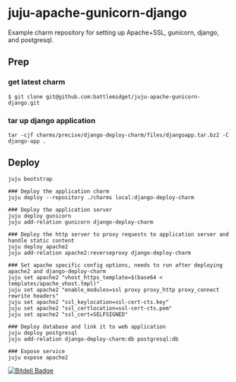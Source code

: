 juju-apache-gunicorn-django
===========================

Example charm repository for setting up Apache+SSL, gunicorn, django, and postgresql.

## Prep

### get latest charm

```
$ git clone git@github.com:battlemidget/juju-apache-gunicorn-django.git
```

### tar up django application

```
tar -cjf charms/precise/django-deploy-charm/files/djangoapp.tar.bz2 -C django-app .
```


## Deploy

```
juju bootstrap

### Deploy the application charm
juju deploy --repository ./charms local:django-deploy-charm

### Deploy the application server
juju deploy gunicorn
juju add-relation gunicorn django-deploy-charm

### Deploy the http server to proxy requests to application server and handle static content
juju deploy apache2
juju add-relation apache2:reverseproxy django-deploy-charm

### Set apache specific config options, needs to run after deploying apache2 and django-deploy-charm
juju set apache2 "vhost_https_template=$(base64 < templates/apache_vhost.tmpl)"
juju set apache2 "enable_modules=ssl proxy proxy_http proxy_connect rewrite headers"
juju set apache2 "ssl_keylocation=ssl-cert-cts.key"
juju set apache2 "ssl_certlocation=ssl-cert-cts.pem"
juju set apache2 "ssl_cert=SELFSIGNED"

### Deploy database and link it to web application
juju deploy postgresql
juju add-relation django-deploy-charm:db postgresql:db

### Expose service
juju expose apache2
```


[![Bitdeli Badge](https://d2weczhvl823v0.cloudfront.net/battlemidget/juju-apache-gunicorn-django/trend.png)](https://bitdeli.com/free "Bitdeli Badge")

